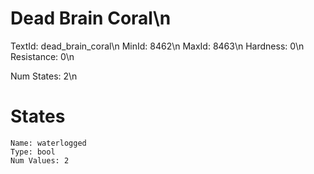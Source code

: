 # Dead Brain Coral\n
TextId: dead_brain_coral\n
MinId: 8462\n
MaxId: 8463\n
Hardness: 0\n
Resistance: 0\n

Num States: 2\n
# States
```
Name: waterlogged
Type: bool
Num Values: 2
```
